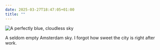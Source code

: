 ```yaml
---
date: 2025-03-27T18:47:05+01:00
title: ""
---
```

![A perfectly blue, cloudless sky](/img/photos/2025-03-27-18-46-35.jpeg)

A seldom empty Amsterdam sky. I forgot how sweet the city is right after work.